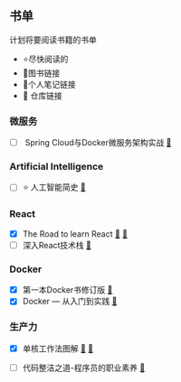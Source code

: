 ## 书单

计划将要阅读书籍的书单

* :star:尽快阅读的
* :book:图书链接
* :notebook:个人笔记链接
* :triangular_flag_on_post: 仓库链接

### 微服务
- [ ] ​ Spring Cloud与Docker微服务架构实战 [:book:](https://book.douban.com/subject/27028228/)

### Artificial Intelligence

- [ ] ⭐️ 人工智能简史 [📖](https://book.douban.com/subject/27193496/)

### React

- [x] The Road to learn React [:book:](https://leanpub.com/the-road-to-learn-react-chinese)  [:triangular_flag_on_post:](https://github.com/xuexiaoao/hackernews)
- [ ] 深入React技术栈 [:book:](https://book.douban.com/subject/26918038/)

### Docker
- [x] 第一本Docker书修订版 [:book:](https://book.douban.com/subject/26780404/)
- [x] Docker — 从入门到实践 [:book:](https://yeasy.gitbooks.io/docker_practice/content/)

### 生产力

- [x] 单核工作法图解 [:book:](https://book.douban.com/subject/27177909/)  [:notebook:](https://xuexiaoao.ml/2018/01/28/monotasking-after-reading/)
- [ ] 代码整洁之道-程序员的职业素养 [:book:](https://book.douban.com/subject/26919457/) 





